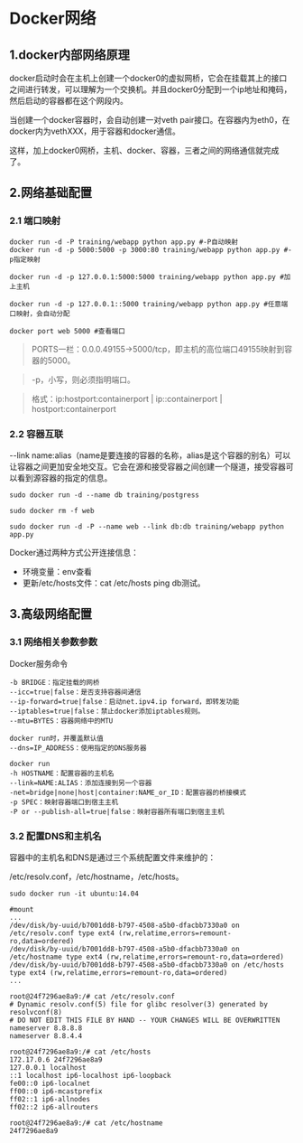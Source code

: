 # Docker网络

## 1.docker内部网络原理

docker启动时会在主机上创建一个docker0的虚拟网桥，它会在挂载其上的接口之间进行转发，可以理解为一个交换机。并且docker0分配到一个ip地址和掩码，然后启动的容器都在这个网段内。

当创建一个docker容器时，会自动创建一对veth pair接口。在容器内为eth0，在docker内为vethXXX，用于容器和docker通信。

这样，加上docker0网桥，主机、docker、容器，三者之间的网络通信就完成了。

## 2.网络基础配置

### 2.1 端口映射
```
docker run -d -P training/webapp python app.py #-P自动映射
docker run -d -p 5000:5000 -p 3000:80 training/webapp python app.py #-p指定映射

docker run -d -p 127.0.0.1:5000:5000 training/webapp python app.py #加上主机

docker run -d -p 127.0.0.1::5000 training/webapp python app.py #任意端口映射，会自动分配

docker port web 5000 #查看端口
```

>PORTS一栏：0.0.0.49155->5000/tcp，即主机的高位端口49155映射到容器的5000。

>-p，小写，则必须指明端口。

>格式：ip:hostport:containerport 
| ip::containerport | hostport:containerport



### 2.2 容器互联

--link name:alias（name是要连接的容器的名称，alias是这个容器的别名）可以让容器之间更加安全地交互。它会在源和接受容器之间创建一个隧道，接受容器可以看到源容器的指定的信息。
```
sudo docker run -d --name db training/postgress

sudo docker rm -f web

sudo docker run -d -P --name web --link db:db training/webapp python app.py
```
Docker通过两种方式公开连接信息：
- 环境变量：env查看
- 更新/etc/hosts文件：cat /etc/hosts ping db测试。

## 3.高级网络配置

### 3.1 网络相关参数参数

Docker服务命令
```
-b BRIDGE：指定挂载的网桥
--icc=true|false：是否支持容器间通信
--ip-forward=true|false：启动net.ipv4.ip forward，即转发功能
--iptables=true|false：禁止docker添加iptables规则。
--mtu=BYTES：容器网络中的MTU

docker run时，并覆盖默认值
--dns=IP_ADDRESS：使用指定的DNS服务器

docker run
-h HOSTNAME：配置容器的主机名
--link=NAME:ALIAS：添加连接到另一个容器
-net=bridge|none|host|container:NAME_or_ID：配置容器的桥接模式
-p SPEC：映射容器端口到宿主主机
-P or --publish-all=true|false：映射容器所有端口到宿主主机
```

### 3.2 配置DNS和主机名

容器中的主机名和DNS是通过三个系统配置文件来维护的：

/etc/resolv.conf，/etc/hostname，/etc/hosts。

```
sudo docker run -it ubuntu:14.04

#mount
...
/dev/disk/by-uuid/b7001dd8-b797-4508-a5b0-dfacbb7330a0 on /etc/resolv.conf type ext4 (rw,relatime,errors=remount-ro,data=ordered)
/dev/disk/by-uuid/b7001dd8-b797-4508-a5b0-dfacbb7330a0 on /etc/hostname type ext4 (rw,relatime,errors=remount-ro,data=ordered)
/dev/disk/by-uuid/b7001dd8-b797-4508-a5b0-dfacbb7330a0 on /etc/hosts type ext4 (rw,relatime,errors=remount-ro,data=ordered)
...

root@24f7296ae8a9:/# cat /etc/resolv.conf
# Dynamic resolv.conf(5) file for glibc resolver(3) generated by resolvconf(8)
# DO NOT EDIT THIS FILE BY HAND -- YOUR CHANGES WILL BE OVERWRITTEN
nameserver 8.8.8.8
nameserver 8.8.4.4

root@24f7296ae8a9:/# cat /etc/hosts
172.17.0.6 24f7296ae8a9
127.0.0.1 localhost
::1 localhost ip6-localhost ip6-loopback
fe00::0 ip6-localnet
ff00::0 ip6-mcastprefix
ff02::1 ip6-allnodes
ff02::2 ip6-allrouters

root@24f7296ae8a9:/# cat /etc/hostname
24f7296ae8a9
```